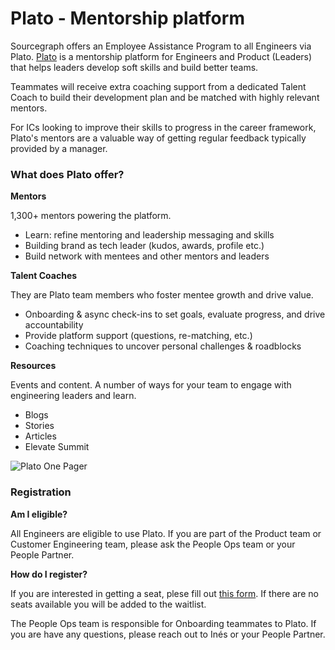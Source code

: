# Plato - Mentorship platform

Sourcegraph offers an Employee Assistance Program to all Engineers via Plato. [Plato](https://www.platohq.com) is a mentorship platform for Engineers and Product (Leaders) that helps leaders develop soft skills and build better teams.

Teammates will receive extra coaching support from a dedicated Talent Coach to build their development plan and be matched with highly relevant mentors.

For ICs looking to improve their skills to progress in the career framework, Plato's mentors are a valuable way of getting regular feedback typically provided by a manager.

### What does Plato offer?

**Mentors**

1,300+ mentors powering the platform.

- Learn: refine mentoring and leadership messaging and skills
- Building brand as tech leader (kudos, awards, profile etc.)
- Build network with mentees and other mentors and leaders

**Talent Coaches**

They are Plato team members who foster mentee growth and drive value.

- Onboarding & async check-ins to set goals, evaluate progress, and drive accountability
- Provide platform support (questions, re-matching, etc.)
- Coaching techniques to uncover personal challenges & roadblocks

**Resources**

Events and content. A number of ways for your team to engage with engineering leaders and learn.

- Blogs
- Stories
- Articles
- Elevate Summit

![Plato One Pager](https://storage.googleapis.com/sourcegraph-assets/handbook/PeopleTeam/Plato.png)

### Registration

**Am I eligible?**

All Engineers are eligible to use Plato. If you are part of the Product team or Customer Engineering team, please ask the People Ops team or your People Partner.

**How do I register?**

If you are interested in getting a seat, plese fill out [this form](https://platohq.typeform.com/to/k6H6wFRR). If there are no seats available you will be added to the waitlist.

The People Ops team is responsible for Onboarding teammates to Plato. If you are have any questions, please reach out to Inés or your People Partner.
